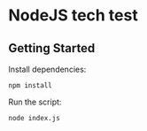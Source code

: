 # NodeJS tech test

## Getting Started

Install dependencies:

```shell
npm install
```

Run the script:

```shell
node index.js
```
